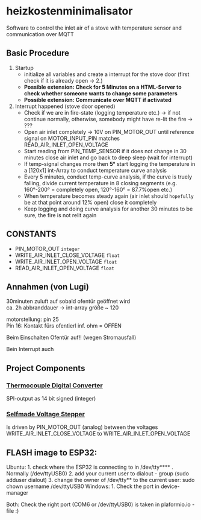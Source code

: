 # heizkostenminimalisator
Software to control the inlet air of a stove with temperature sensor and communication over MQTT


## Basic Procedure
1. Startup
	* initialize all variables and create a interrupt for the stove door (first check if it is already open -> 2.)
	* __Possible extension: Check for 5 Minutes on a HTML-Server to check whether someone wants to change some parameters__
	* __Possible extension: Communicate over MQTT if activated__
2. Interrupt happened (stove door opened)
	* Check if we are in fire-state (logging temperature etc.) -> if not continue normally, otherwise, somebody might have re-lit the fire -> ???
	* Open air inlet completely -> 10V on PIN_MOTOR_OUT until reference signal on MOTOR_INPUT_PIN matches READ_AIR_INLET_OPEN_VOLTAGE
	* Start reading from PIN_TEMP_SENSOR if it does not change in 30 minutes close air inlet and go back to deep sleep (wait for interrupt)
	* If temp-signal changes more then **5°** start logging the temperature in a [120x1] int-Array to conduct temperature curve analysis
	* Every 5 minutes, conduct temp-curve analysis, if the curve is truely falling, divide current temperature in 8 closing segments (e.g. 160°-200° = completely open, 120°-160° = 87.7%open etc.)
	* When temperature becomes steady again (air inlet should `hopefully` be at that point around 12% open) close it completely
	* Keep logging and doing curve analysis for another 30 minutes to be sure, the fire is not relit again 
  
## CONSTANTS
- PIN_MOTOR_OUT `integer`
- WRITE_AIR_INLET_CLOSE_VOLTAGE `float`
- WRITE_AIR_INLET_OPEN_VOLTAGE `float`
- READ_AIR_INLET_OPEN_VOLTAGE `float`

## Annahmen (von Lugi)
30minuten zuluft auf sobald ofentür geöffnet wird  
ca. 2h abbranddauer -> int-array größe ~ 120  

motorstellung: pin 25  
Pin 16: Kontakt fürs ofentierl inf. ohm = OFFEN  

Beim Einschalten Ofentür auf!! (wegen Stromausfall)

Bein Interrupt auch

## Project Components
### [Thermocouple Digital Converter](https://cdn-shop.adafruit.com/datasheets/MAX31855.pdf)
SPI-output as 14 bit signed (integer)
### [Selfmade Voltage Stepper](https://www.falstad.com/circuit/circuitjs.html?ctz=CQAgjCAMB0l3BWEBmAHAJmgdgGzoRmACzICcpkORIC6NNkNApgLRhgBQA5iKnCOlSpe-ZMhxQoHAMYgcQ8DkZ9GYJZJjxIydOT36DE9tGRYEWUlVJYwqBGDqbInAE4jV6lQIWqtHIpCkNKR0aozywmHgUNASbGDQpAhEWJCoYKR8GYLIAsjQEJDccgHgISWM6OjUjEUAShXggo3sjpKlDhoxCMURKHRmdDoaHADuwXSWE+BENWPTU31TRW5LEn3DjAhKK3IKUWuSVfAcDYMgU17L7VtdMD08fYLCG+IjqwpT59dgfh+R6iePnAfgaCHKYFwNE6kIktRApSQ8PuHAA9jMSjdyAJarBnNt8EcMcgOEA)

Is driven by PIN_MOTOR_OUT (analog) between the voltages WRITE_AIR_INLET_CLOSE_VOLTAGE to WRITE_AIR_INLET_OPEN_VOLTAGE


## FLASH image to ESP32:
Ubuntu:
	1. check where the ESP32 is connecting to in /dev/tty**** . Normally (/dev/ttyUSB0)
	2. add your current user to dialout - group (sudo adduser <username> dialout)
	3. change the owner of /dev/tty** to the current user: sudo chown username /dev/ttyUSB0
Windows:
	1. Check the port in device-manager

Both:
	Check the right port (COM6 or /dev/ttyUSB0) is taken in plaformio.io - file :)
